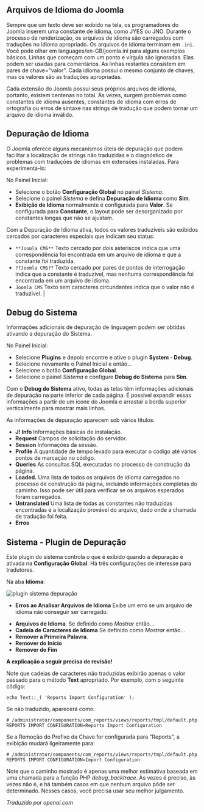<!-- Filename: Debugging_a_translation / Display title: Depurando uma Tradução  -->

## Arquivos de Idioma do Joomla

Sempre que um texto deve ser exibido na tela, os programadores do Joomla inserem uma constante de idioma, como JYES ou JNO. Durante o processo de renderização, os arquivos de idioma são carregados com traduções no idioma apropriado. Os arquivos de idioma terminam em `.ini`. Você pode olhar em languages/en-GB/joomla.ini para alguns exemplos básicos. Linhas que começam com um ponto e vírgula são ignoradas. Elas podem ser usadas para comentários. As linhas restantes consistem em pares de chave="valor". Cada idioma possui o mesmo conjunto de chaves, mas os valores são as traduções apropriadas.

Cada extensão do Joomla possui seus próprios arquivos de idioma, portanto, existem centenas no total. Às vezes, surgem problemas como constantes de idioma ausentes, constantes de idioma com erros de ortografia ou erros de sintaxe nas strings de tradução que podem tornar um arquivo de idioma inválido.

## Depuração de Idioma

O Joomla oferece alguns mecanismos úteis de depuração que podem facilitar a localização de strings não traduzidas e o diagnóstico de problemas com traduções de idiomas em extensões instaladas. Para experimentá-lo:

No Painel Inicial:

* Selecione o botão **Configuração Global** no painel *Sistema*.
* Selecione o painel *Sistema* e defina **Depuração de Idioma** como **Sim**.
* **Exibição de Idioma** normalmente é configurada para **Valor**. Se configurada para **Constante**, o layout pode ser desorganizado por constantes longas que não se ajustam.

Com a Depuração de Idioma ativa, todos os valores traduzíveis são exibidos cercados por caracteres especiais que indicam seu status:

* `**Joomla CMS**` Texto cercado por dois asteriscos indica que uma correspondência foi encontrada em um arquivo de idioma e que a constante foi traduzida.
* `??Joomla CMS??` Texto cercado por pares de pontos de interrogação indica que a constante é traduzível, mas nenhuma correspondência foi encontrada em um arquivo de idioma.
* `Joomla CMS` Texto sem caracteres circundantes indica que o valor não é traduzível.                                                           |

## Debug do Sistema

Informações adicionais de depuração de linguagem podem ser obtidas ativando
a depuração do Sistema.

No Painel Inicial:

* Selecione **Plugins** e depois encontre e ative o plugin **System - Debug**.
* Selecione novamente o Painel Inicial e então...
* Selecione o botão **Configuração Global**.
* Selecione o painel *Sistema* e configure **Debug do Sistema** para **Sim**.

Com o **Debug do Sistema** ativo, todas as telas têm informações adicionais de depuração
na parte inferior de cada página. É possível expandir essas informações a partir de um ícone do Joomla e arrastar a borda superior verticalmente para mostrar mais linhas.

As informações de depuração aparecem sob vários títulos:

* **J! Info** Informações básicas de instalação.
* **Request** Campos de solicitação do servidor.
* **Session** Informações da sessão.
* **Profile** A quantidade de tempo levado para executar o código até vários pontos
de marcação no código.
* **Queries** As consultas SQL executadas no processo de construção da página.
* **Loaded.** Uma lista de todos os arquivos de idioma carregados no processo de
construção da página, incluindo informações completas do caminho. Isso pode ser útil para
verificar se os arquivos esperados foram carregados.
* **Untranslated** Uma lista de todas as constantes não traduzidas encontradas e a
localização provável do arquivo, dado onde a chamada de tradução foi feita.
* **Erros**

## Sistema - Plugin de Depuração

Este plugin do sistema controla o que é exibido quando a depuração é ativada na **Configuração Global**. Há três configurações de interesse para tradutores.

Na aba **Idioma**:

![plugin sistema depuração](../../../en/images/languages/languages-debug-plugin.png)

* **Erros ao Analisar Arquivos de Idioma** Exibe um erro se um arquivo de idioma não conseguir ser carregado.

- **Arquivos de Idioma**. Se definido como *Mostrar* então...
- **Cadeia de Caracteres de Idioma** Se definido como *Mostrar* então...
- **Remover a Primeira Palavra**.
- **Remover do Início**
- **Remover do Fim**

**A explicação a seguir precisa de revisão!**

Note que cadeias de caracteres não traduzidas exibirão apenas o valor passado para o método **Text** apropriado. Por exemplo, com o seguinte código:

    echo Text::_( 'Reports Import Configuration' );

Se não traduzido, aparecerá como:

    # /administrator/components/com_reports/views/reports/tmpl/default.php
    REPORTS IMPORT CONFIGURATION=Reports Import Configuration

Se a Remoção do Prefixo da Chave for configurada para "Reports", a exibição mudará ligeiramente para:

    # /administrator/components/com_reports/views/reports/tmpl/default.php
    REPORTS IMPORT CONFIGURATION=Import Configuration

Note que o caminho mostrado é apenas uma melhor estimativa baseada em uma chamada para a função PHP *debug_backtrace*. Às vezes é preciso, às vezes não é, e há também casos em que nenhum arquivo pôde ser determinado. Nesses casos, você precisa usar seu melhor julgamento.

*Traduzido por openai.com*

